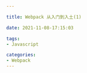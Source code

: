 ```yaml
---

title: Webpack 从入门到入土(1)

date: 2021-11-08-17:15:03

tags:
- Javascript

categories:
- Webpack
---
```


